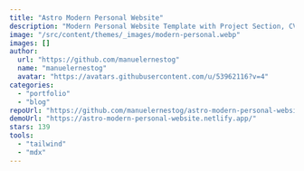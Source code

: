 ```yaml
---
title: "Astro Modern Personal Website"
description: "Modern Personal Website Template with Project Section, CV Section, Paginated Blog, RSS Feed, SEO Friendly, Visual themes and Responsive Desing for Astro framework. Built with Astro, DaisyUI and Tailwind CSS."
image: "/src/content/themes/_images/modern-personal.webp"
images: []
author:
  url: "https://github.com/manuelernestog"
  name: "manuelernestog"
  avatar: "https://avatars.githubusercontent.com/u/53962116?v=4"
categories:
  - "portfolio"
  - "blog"
repoUrl: "https://github.com/manuelernestog/astro-modern-personal-website"
demoUrl: "https://astro-modern-personal-website.netlify.app/"
stars: 139
tools:
  - "tailwind"
  - "mdx"
---
```


